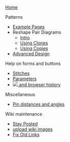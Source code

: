 [Home](Home)

Patterns

* [Example Pages](Examples)
* Reshape Pair Diagrams 
  * [Intro](Reshape-Patterns)
  * [Using Clones](Reshape-Using-Clones)
  * [Using Copies](Reshape-Using-Copies)
* [Advanced Design](Reversed-engineering-of-patterns)

Help on forms and buttons

* [Stitches](Choose-Stitches)
* [Parameters](Parameters)
* [![](https://d-bl.github.io/GroundForge/images/link.png) and browser history](Browser-History)

Miscellaneous

* [Pin distances and angles](Pin-distances-and-angles)

Wiki maintenance

* [Stay Posted](Stay-Posted)
* [upload wiki images](https://github.com/d-bl/GroundForge/blob/master/wiki-images/README.md)
* [Fix Old Links](Fix-Old-Links)
